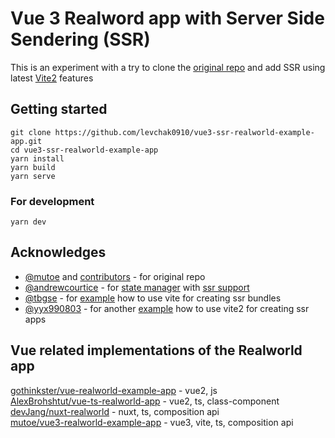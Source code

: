 # Vue 3 Realword app with Server Side Sendering (SSR)

This is an experiment with a try to clone the [original repo](https://github.com/mutoe/vue3-realworld-example-app) and add SSR using latest [Vite2](https://github.com/vitejs/vite) features

## Getting started

```shell script
git clone https://github.com/levchak0910/vue3-ssr-realworld-example-app.git
cd vue3-ssr-realworld-example-app
yarn install
yarn build
yarn serve
```

### For development
```shell script
yarn dev
```

## Acknowledges

- [@mutoe](https://github.com/mutoe) and [contributors](https://github.com/mutoe/vue3-realworld-example-app#contributors) - for original repo
- [@andrewcourtice](https://github.com/andrewcourtice) - for [state manager](https://github.com/andrewcourtice/harlem) with [ssr support](https://github.com/andrewcourtice/harlem/blob/main/plugins/ssr)
- [@tbgse](https://github.com/tbgse) - for [example](https://github.com/tbgse/vue3-vite-ssr-example) how to use vite for creating ssr bundles
- [@yyx990803](https://github.com/yyx990803) - for another [example](https://github.com/vitejs/vite/tree/main/packages/playground/ssr-vue) how to use vite2 for creating ssr apps

## Vue related implementations of the Realworld app
[gothinkster/vue-realworld-example-app](https://github.com/gothinkster/vue-realworld-example-app) - vue2, js  
[AlexBrohshtut/vue-ts-realworld-app](https://github.com/AlexBrohshtut/vue-ts-realworld-app) - vue2, ts, class-component  
[devJang/nuxt-realworld](https://github.com/devJang/nuxt-realworld) - nuxt, ts, composition api  
[mutoe/vue3-realworld-example-app](https://github.com/mutoe/vue3-realworld-example-app) - vue3, vite, ts, composition api  
